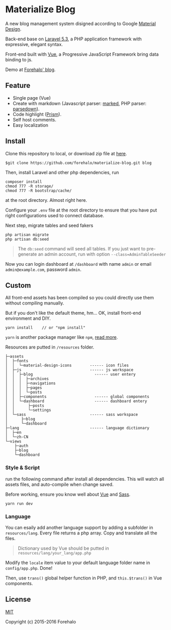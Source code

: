 # Materialize Blog

A new blog management system disigned according to Google [Material Design](https://www.google.com/design/spec/material-design/introduction.html).

Back-end base on [Laravel 5.3](https://laravel.com), a PHP application framework with expressive, elegant syntax.

Front-end built with [Vue](https://vuejs.org), a Progressive
JavaScript Framework bring data binding to js.

Demo at [Forehalo' blog](http://forehalo.me).

## Feature

* Single page (Vue)
* Create with markdown (Javascript parser: [marked](https://github.com/chjj/marked), PHP parser: [parsedown](https://github.com/erusev/parsedown)).
* Code highlight ([Prism](http://prismjs.com)).
* Self host comments.
* Easy localization

## Install

Clone this repository to local, or download zip file at [here](https://github.com/forehalo/materialize-blog/archive/master.zip).

```
$git clone https://github.com/forehalo/materialize-blog.git blog
```

Then, install Laravel and other php dependencies, run

```
composer install
chmod 777 -R storage/
chmod 777 -R bootstrap/cache/
```

at the root directory. Almost right here.

Configure your `.env` file at the root directory to ensure that you have put right configurations used to connect database.

Next step, migrate tables and seed fakers

```
php artisan migrate
php artisan db:seed
```

> The `db:seed` command will seed all tables. If you just want to pre-generate an admin account, run with option `--class=AdminTableSeeder`

Now you can login dashboard at `/dashboard` with name `admin` or email `admin@example.com`, password `admin`.

## Custom

All front-end assets has been compiled so you could directly use them without compiling manually.

But if you don't like the default theme, hm... OK, install front-end environment and DIY.

```
yarn install    // or "npm install"
```

`yarn` is another package manager like `npm`, [read more](https://yarnpkg.com/en/docs/). 

Resources are putted in `/resources` folder.
```
├─assets
│  ├─fonts
│  │  └─material-design-icons        ------ icon files
│  ├─js                              ------ js workspace
│  │  ├─blog                           ------ user entery
│  │  │  ├─archives
│  │  │  ├─navigations
│  │  │  ├─pages
│  │  │  └─posts
│  │  ├─components                     ------ global components
│  │  └─dashboard                      ------ dashboard entery
│  │      ├─posts
│  │      └─settings
│  └─sass                            ------ sass workspace
│      ├─blog
│      └─dashboard
├─lang                               ------ language dictionary
│  ├─en
│  └─zh-CN
└─views
    ├─auth
    ├─blog
    └─dashboard
```

### Style & Script

run the following command after install all dependencies. This will watch all assets files, and auto-compile when change saved.

Before working, ensure you know well about [Vue](https://vuejs.org) and [Sass](http://sass-lang.com).

```
yarn run dev
```

### Language

You can esaily add another language support by adding a subfolder in `resources/lang`. Every file returns a php array. Copy and translate all the files.

> Dictionary used by Vue should be putted in `resources/lang/your_lang/app.php`

Modify the `locale` item value to your default language folder name in `config/app.php`. Done!

Then, use `trans()` global helper function in PHP, and `this.$trans()` in Vue components.

## License

[MIT](http://opensource.org/licenses/MIT)

Copyright (c) 2015-2016 Forehalo

